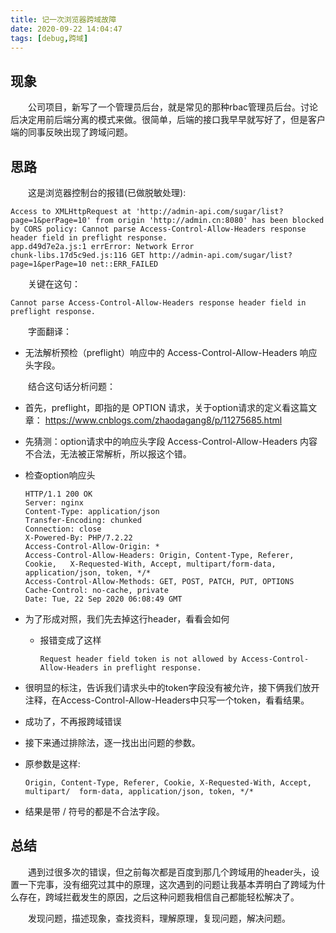 ```yaml
---
title: 记一次浏览器跨域故障
date: 2020-09-22 14:04:47
tags: [debug,跨域]
---
```

## 现象
&emsp;&emsp;公司项目，新写了一个管理员后台，就是常见的那种rbac管理员后台。讨论后决定用前后端分离的模式来做。很简单，后端的接口我早早就写好了，但是客户端的同事反映出现了跨域问题。
<!--more-->
## 思路
&emsp;&emsp;这是浏览器控制台的报错(已做脱敏处理):
```
Access to XMLHttpRequest at 'http://admin-api.com/sugar/list?page=1&perPage=10' from origin 'http://admin.cn:8080' has been blocked by CORS policy: Cannot parse Access-Control-Allow-Headers response header field in preflight response.
app.d49d7e2a.js:1 errError: Network Error
chunk-libs.17d5c9ed.js:116 GET http://admin-api.com/sugar/list?page=1&perPage=10 net::ERR_FAILED
```
&emsp;&emsp;关键在这句：
```
Cannot parse Access-Control-Allow-Headers response header field in preflight response.
```
&emsp;&emsp;字面翻译：
- 无法解析预检（preflight）响应中的 Access-Control-Allow-Headers 响应头字段。

&emsp;&emsp;结合这句话分析问题：
- 首先，preflight，即指的是 OPTION 请求，关于option请求的定义看这篇文章：
https://www.cnblogs.com/zhaodagang8/p/11275685.html

- 先猜测：option请求中的响应头字段 Access-Control-Allow-Headers 内容不合法，无法被正常解析，所以报这个错。

- 检查option响应头
  ```
  HTTP/1.1 200 OK
  Server: nginx
  Content-Type: application/json
  Transfer-Encoding: chunked
  Connection: close
  X-Powered-By: PHP/7.2.22
  Access-Control-Allow-Origin: *
  Access-Control-Allow-Headers: Origin, Content-Type, Referer, Cookie,   X-Requested-With, Accept, multipart/form-data, application/json, token, */*
  Access-Control-Allow-Methods: GET, POST, PATCH, PUT, OPTIONS
  Cache-Control: no-cache, private
  Date: Tue, 22 Sep 2020 06:08:49 GMT
  ```
- 为了形成对照，我们先去掉这行header，看看会如何
  + 报错变成了这样
    ```
    Request header field token is not allowed by Access-Control-Allow-Headers in preflight response.
    ```
- 很明显的标注，告诉我们请求头中的token字段没有被允许，接下俩我们放开注释，在Access-Control-Allow-Headers中只写一个token，看看结果。

- 成功了，不再报跨域错误
- 接下来通过排除法，逐一找出出问题的参数。
- 原参数是这样:
  ```
  Origin, Content-Type, Referer, Cookie, X-Requested-With, Accept, multipart/  form-data, application/json, token, */*
  ```
- 结果是带 / 符号的都是不合法字段。

## 总结
&emsp;&emsp;遇到过很多次的错误，但之前每次都是百度到那几个跨域用的header头，设置一下完事，没有细究过其中的原理，这次遇到的问题让我基本弄明白了跨域为什么存在，跨域拦截发生的原因，之后这种问题我相信自己都能轻松解决了。

&emsp;&emsp;发现问题，描述现象，查找资料，理解原理，复现问题，解决问题。